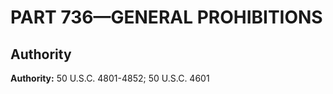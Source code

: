 # PART 736—GENERAL PROHIBITIONS


## Authority

**Authority:** 50 U.S.C. 4801-4852; 50 U.S.C. 4601 

